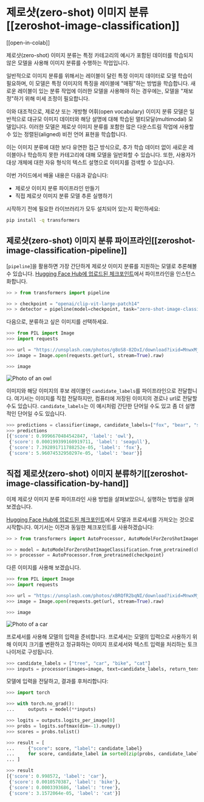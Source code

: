 <!--Copyright 2023 The HuggingFace Team. All rights reserved.

Licensed under the Apache License, Version 2.0 (the "License"); you may not use this file except in compliance with
the License. You may obtain a copy of the License at

http://www.apache.org/licenses/LICENSE-2.0

Unless required by applicable law or agreed to in writing, software distributed under the License is distributed on
an "AS IS" BASIS, WITHOUT WARRANTIES OR CONDITIONS OF ANY KIND, either express or implied. See the License for the
specific language governing permissions and limitations under the License.

⚠️ Note that this file is in Markdown but contain specific syntax for our doc-builder (similar to MDX) that may not be
rendered properly in your Markdown viewer.

-->

# 제로샷(zero-shot) 이미지 분류[[zeroshot-image-classification]]

[[open-in-colab]]

제로샷(zero-shot) 이미지 분류는 특정 카테고리의 예시가 포함된 데이터를 학습되지 않은 모델을 사용해 이미지 분류를 수행하는 작업입니다.

일반적으로 이미지 분류를 위해서는 레이블이 달린 특정 이미지 데이터로 모델 학습이 필요하며, 이 모델은 특정 이미지의 특징을 레이블에 "매핑"하는 방법을 학습합니다.
새로운 레이블이 있는 분류 작업에 이러한 모델을 사용해야 하는 경우에는, 모델을 "재보정"하기 위해 미세 조정이 필요합니다.

이와 대조적으로, 제로샷 또는 개방형 어휘(open vocabulary) 이미지 분류 모델은 일반적으로 대규모 이미지 데이터와 해당 설명에 대해 학습된 멀티모달(multimodal) 모델입니다. 
이러한 모델은 제로샷 이미지 분류를 포함한 많은 다운스트림 작업에 사용할 수 있는 정렬된(aligned) 비전 언어 표현을 학습합니다.

이는 이미지 분류에 대한 보다 유연한 접근 방식으로, 추가 학습 데이터 없이 새로운 레이블이나 학습하지 못한 카테고리에 대해 모델을 일반화할 수 있습니다.
또한, 사용자가 대상 개체에 대한 자유 형식의 텍스트 설명으로 이미지를 검색할 수 있습니다.

이번 가이드에서 배울 내용은 다음과 같습니다:

* 제로샷 이미지 분류 파이프라인 만들기
* 직접 제로샷 이미지 분류 모델 추론 실행하기

시작하기 전에 필요한 라이브러리가 모두 설치되어 있는지 확인하세요:

```bash
pip install -q transformers
```

## 제로샷(zero-shot) 이미지 분류 파이프라인[[zeroshot-image-classification-pipeline]]

[`pipeline`]을 활용하면 가장 간단하게 제로샷 이미지 분류를 지원하는 모델로 추론해볼 수 있습니다.
[Hugging Face Hub에 업로드된 체크포인트](https://huggingface.co/models?pipeline_tag=zero-shot-image-classification&sort=downloads)에서 파이프라인을 인스턴스화합니다.

```python
>> > from transformers import pipeline

>> > checkpoint = "openai/clip-vit-large-patch14"
>> > detector = pipeline(model=checkpoint, task="zero-shot-image-classification")
```

다음으로, 분류하고 싶은 이미지를 선택하세요.

```py
>>> from PIL import Image
>>> import requests

>>> url = "https://unsplash.com/photos/g8oS8-82DxI/download?ixid=MnwxMjA3fDB8MXx0b3BpY3x8SnBnNktpZGwtSGt8fHx8fDJ8fDE2NzgxMDYwODc&force=true&w=640"
>>> image = Image.open(requests.get(url, stream=True).raw)

>>> image
```

<div class="flex justify-center">
     <img src="https://huggingface.co/datasets/huggingface/documentation-images/resolve/main/transformers/tasks/owl.jpg" alt="Photo of an owl"/>
</div>

이미지와 해당 이미지의 후보 레이블인 `candidate_labels`를 파이프라인으로 전달합니다.
여기서는 이미지를 직접 전달하지만, 컴퓨터에 저장된 이미지의 경로나 url로 전달할 수도 있습니다.
`candidate_labels`는 이 예시처럼 간단한 단어일 수도 있고 좀 더 설명적인 단어일 수도 있습니다.

```py
>>> predictions = classifier(image, candidate_labels=["fox", "bear", "seagull", "owl"])
>>> predictions
[{'score': 0.9996670484542847, 'label': 'owl'},
 {'score': 0.000199399160919711, 'label': 'seagull'},
 {'score': 7.392891711788252e-05, 'label': 'fox'},
 {'score': 5.96074532950297e-05, 'label': 'bear'}]
```

## 직접 제로샷(zero-shot) 이미지 분류하기[[zeroshot-image-classification-by-hand]]

이제 제로샷 이미지 분류 파이프라인 사용 방법을 살펴보았으니, 실행하는 방법을 살펴보겠습니다.

[Hugging Face Hub에 업로드된 체크포인트](https://huggingface.co/models?pipeline_tag=zero-shot-image-classification&sort=downloads)에서 모델과 프로세서를 가져오는 것으로 시작합니다.
여기서는 이전과 동일한 체크포인트를 사용하겠습니다:

```py
>> > from transformers import AutoProcessor, AutoModelForZeroShotImageClassification

>> > model = AutoModelForZeroShotImageClassification.from_pretrained(checkpoint)
>> > processor = AutoProcessor.from_pretrained(checkpoint)
```

다른 이미지를 사용해 보겠습니다.

```py
>>> from PIL import Image
>>> import requests

>>> url = "https://unsplash.com/photos/xBRQfR2bqNI/download?ixid=MnwxMjA3fDB8MXxhbGx8fHx8fHx8fHwxNjc4Mzg4ODEx&force=true&w=640"
>>> image = Image.open(requests.get(url, stream=True).raw)

>>> image
```

<div class="flex justify-center">
     <img src="https://huggingface.co/datasets/huggingface/documentation-images/resolve/main/transformers/tasks/car.jpg" alt="Photo of a car"/>
</div>

프로세서를 사용해 모델의 입력을 준비합니다.
프로세서는 모델의 입력으로 사용하기 위해 이미지 크기를 변환하고 정규화하는 이미지 프로세서와 텍스트 입력을 처리하는 토크나이저로 구성됩니다.

```py
>>> candidate_labels = ["tree", "car", "bike", "cat"]
>>> inputs = processor(images=image, text=candidate_labels, return_tensors="pt", padding=True)
```

모델에 입력을 전달하고, 결과를 후처리합니다:

```py
>>> import torch

>>> with torch.no_grad():
...     outputs = model(**inputs)

>>> logits = outputs.logits_per_image[0]
>>> probs = logits.softmax(dim=-1).numpy()
>>> scores = probs.tolist()

>>> result = [
...     {"score": score, "label": candidate_label}
...     for score, candidate_label in sorted(zip(probs, candidate_labels), key=lambda x: -x[0])
... ]

>>> result
[{'score': 0.998572, 'label': 'car'},
 {'score': 0.0010570387, 'label': 'bike'},
 {'score': 0.0003393686, 'label': 'tree'},
 {'score': 3.1572064e-05, 'label': 'cat'}]
```
